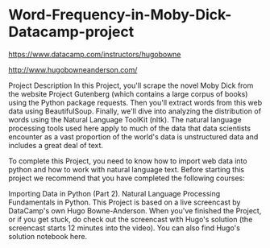 # Word-Frequency-in-Moby-Dick-Datacamp-project

https://www.datacamp.com/instructors/hugobowne    

http://www.hugobowneanderson.com/

Project Description
In this Project, you'll scrape the novel Moby Dick from the website Project Gutenberg (which contains a large corpus of books) using the Python package requests. Then you'll extract words from this web data using BeautifulSoup. Finally, we'll dive into analyzing the distribution of words using the Natural Language ToolKit (nltk). The natural language processing tools used here apply to much of the data that data scientists encounter as a vast proportion of the world's data is unstructured data and includes a great deal of text.

To complete this Project, you need to know how to import web data into python and how to work with natural language text. Before starting this project we recommend that you have completed the following courses:

Importing Data in Python (Part 2).
Natural Language Processing Fundamentals in Python.
This Project is based on a live screencast by DataCamp's own Hugo Bowne-Anderson. When you've finished the Project, or if you get stuck, do check out the screencast with Hugo's solution (the screencast starts 12 minutes into the video). You can also find Hugo's solution notebook here.
